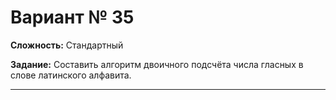 # Вариант № 35
**Сложность:** Стандартный

**Задание:**  Составить алгоритм двоичного подсчёта числа гласных в слове латинского алфавита.

---
